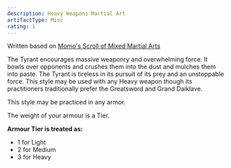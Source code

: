 ```yaml
---
description: Heavy Weapons Martial Art
artifactType: Misc
rating: 1
---
```


Written based on [Momo's Scroll of Mixed Martial Arts](https://docs.google.com/document/d/1-g5MFYdKHjLk61QQfRw9v1kNyMYdpUmNhQyXCp44sWE/edit#)

The Tyrant encourages massive weaponry and overwhelming force. It bowls over opponents and crushes them into the dust and mulches them into paste. The Tyrant is tireless in its pursuit of its prey and an unstoppable force. This style may be used with any Heavy weapon though its practitioners traditionally prefer the Greatsword and Grand Daiklave.

This style may be practiced in any armor.

The weight of your armour is a Tier.

**Armour Tier is treated as:**

- 1 for Light
- 2 for Medium
- 3 for Heavy
